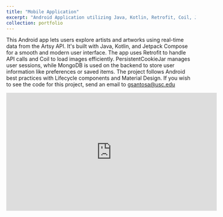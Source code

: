 ```yaml
---
title: "Mobile Application"
excerpt: "Android Application utilizing Java, Kotlin, Retrofit, Coil, Jetpack Compose, Android Lifecycle, Material Design, and Artsy API<br/><img src='/images/MobileArtsyScreenshot.png'>"
collection: portfolio
---
```


This Android app lets users explore artists and artworks using real-time data from the Artsy API. It's built with Java, Kotlin, and Jetpack Compose for a smooth and modern user interface. The app uses Retrofit to handle API calls and Coil to load images efficiently. PersistentCookieJar manages user sessions, while MongoDB is used on the backend to store user information like preferences or saved items. The project follows Android best practices with Lifecycle components and Material Design. If you wish to see the code for this project, send an email to [gsantosa@usc.edu](mailto:gsantosa@usc.edu)

<iframe width="560" height="315" src="https://www.youtube.com/embed/dQw4w9WgXcQ" 
title="YouTube video player" frameborder="0" allow="accelerometer; autoplay; 
clipboard-write; encrypted-media; gyroscope; picture-in-picture; web-share" allowfullscreen></iframe>
